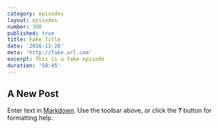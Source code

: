 ```yaml
---
category: episodes
layout: episodes
number: 300
published: true
title: Fake Title
date: '2016-11-28'
meta: 'http://fake.url.com'
excerpt: This is a fake episode
duration: '50:45'
---
```

## A New Post

Enter text in [Markdown](http://daringfireball.net/projects/markdown/). Use the toolbar above, or click the **?** button for formatting help.
